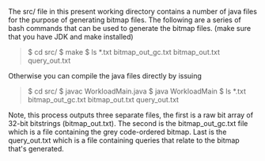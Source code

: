 The src/ file in this present working directory contains a number of java files for the purpose of generating bitmap files. The following are a series of bash commands that can be used to generate the bitmap files. (make sure that you have JDK and make installed)
> $ cd src/
> $ make
> $ ls \*.txt
> bitmap_out_gc.txt  bitmap_out.txt  query_out.txt

Otherwise you can compile the java files directly by issuing
> $ cd src/
> $ javac WorkloadMain.java
> $ java WorkloadMain
> $ ls \*.txt
> bitmap_out_gc.txt  bitmap_out.txt  query_out.txt

Note, this process outputs three separate files, the first is a raw bit array of 32-bit bitstrings (bitmap_out.txt).
The second is the bitmap_out_gc.txt file which is a file containing the grey code-ordered bitmap.
Last is the query_out.txt which is a file containing queries that relate to the bitmap that's generated.
